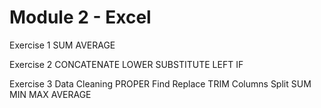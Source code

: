 # Module 2 - Excel

Exercise 1 SUM AVERAGE

Exercise 2 CONCATENATE LOWER SUBSTITUTE LEFT IF

Exercise 3 Data Cleaning PROPER Find Replace TRIM Columns Split SUM MIN MAX AVERAGE
